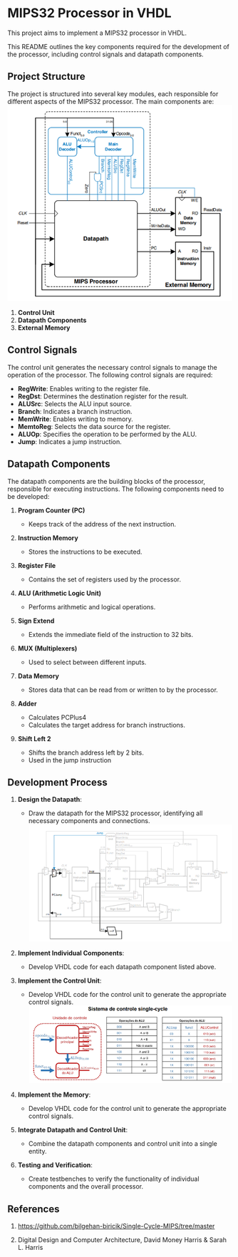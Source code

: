 # MIPS32 Processor in VHDL

This project aims to implement a MIPS32 processor in VHDL. 

This README outlines the key components required for the development of the processor, including control signals and datapath components.

## Project Structure

The project is structured into several key modules, each responsible for different aspects of the MIPS32 processor. The main components are:
![MIPS32 datapath](/img/schematic.PNG)
1. **Control Unit**
2. **Datapath Components**
3. **External Memory**

## Control Signals

The control unit generates the necessary control signals to manage the operation of the processor. The following control signals are required:

- **RegWrite**: Enables writing to the register file.
- **RegDst**: Determines the destination register for the result.
- **ALUSrc**: Selects the ALU input source.
- **Branch**: Indicates a branch instruction.
- **MemWrite**: Enables writing to memory.
- **MemtoReg**: Selects the data source for the register.
- **ALUOp**: Specifies the operation to be performed by the ALU.
- **Jump**: Indicates a jump instruction.

## Datapath Components

The datapath components are the building blocks of the processor, responsible for executing instructions. The following components need to be developed:

1. **Program Counter (PC)**
   - Keeps track of the address of the next instruction.

2. **Instruction Memory**
   - Stores the instructions to be executed.

3. **Register File**
   - Contains the set of registers used by the processor.

4. **ALU (Arithmetic Logic Unit)**
   - Performs arithmetic and logical operations.

5. **Sign Extend**
   - Extends the immediate field of the instruction to 32 bits.

6. **MUX (Multiplexers)**
   - Used to select between different inputs.

7. **Data Memory**
   - Stores data that can be read from or written to by the processor.

8. **Adder**
   - Calculates PCPlus4
   - Calculates the target address for branch instructions.

9. **Shift Left 2**
    - Shifts the branch address left by 2 bits.
    - Used in the jump instruction

## Development Process

1. **Design the Datapath**:
   - Draw the datapath for the MIPS32 processor, identifying all necessary components and connections.
    ![MIPS32 datapath](/img/mips_datapath.PNG)

2. **Implement Individual Components**:
   - Develop VHDL code for each datapath component listed above.

3. **Implement the Control Unit**:
   - Develop VHDL code for the control unit to generate the appropriate control signals.
    ![control](/img/control.PNG)
4. **Implement the Memory**:
   - Develop VHDL code for the control unit to generate the appropriate control signals.


5. **Integrate Datapath and Control Unit**:
   - Combine the datapath components and control unit into a single entity.

6. **Testing and Verification**:
   - Create testbenches to verify the functionality of individual components and the overall processor.

## References

1. https://github.com/bilgehan-biricik/Single-Cycle-MIPS/tree/master

2. Digital Design and Computer Architecture, David Money Harris & Sarah L. Harris